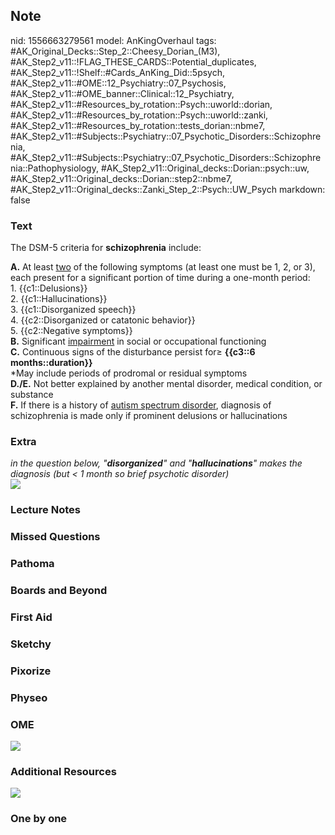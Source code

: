 ## Note
nid: 1556663279561
model: AnKingOverhaul
tags: #AK_Original_Decks::Step_2::Cheesy_Dorian_(M3), #AK_Step2_v11::!FLAG_THESE_CARDS::Potential_duplicates, #AK_Step2_v11::!Shelf::#Cards_AnKing_Did::5psych, #AK_Step2_v11::#OME::12_Psychiatry::07_Psychosis, #AK_Step2_v11::#OME_banner::Clinical::12_Psychiatry, #AK_Step2_v11::#Resources_by_rotation::Psych::uworld::dorian, #AK_Step2_v11::#Resources_by_rotation::Psych::uworld::zanki, #AK_Step2_v11::#Resources_by_rotation::tests_dorian::nbme7, #AK_Step2_v11::#Subjects::Psychiatry::07_Psychotic_Disorders::Schizophrenia, #AK_Step2_v11::#Subjects::Psychiatry::07_Psychotic_Disorders::Schizophrenia::Pathophysiology, #AK_Step2_v11::Original_decks::Dorian::psych::uw, #AK_Step2_v11::Original_decks::Dorian::step2::nbme7, #AK_Step2_v11::Original_decks::Zanki_Step_2::Psych::UW_Psych
markdown: false

### Text
The DSM-5 criteria for <b>schizophrenia</b> include:
<div>
  <div>
    <div>
      <b>A.</b> At least <u>two</u> of the following symptoms (at
      least one must be 1, 2, or 3), each present for a significant
      portion of time during a one-month period:
    </div>
    <div>
      1. {{c1::Delusions}}
    </div>
    <div>
      2. {{c1::Hallucinations}}
    </div>
    <div>
      3. {{c1::Disorganized speech}}
    </div>
    <div>
      4. {{c2::Disorganized or catatonic behavior}}
    </div>
    <div>
      5. {{c2::Negative symptoms}}
    </div>
    <div>
      <b>B.</b> Significant <u>impairment</u> in social or
      occupational functioning
    </div>
    <div>
      <b>C.</b> Continuous signs of the disturbance persist for≥
      <b>{{c3::6 months::duration}}</b>
    </div>
    <div>
      *May include periods of prodromal or residual symptoms
    </div>
    <div>
      <b>D./E.</b> Not better explained by another mental disorder,
      medical condition, or substance
    </div>
    <div>
      <b>F.</b> If there is a history of <u>autism spectrum
      disorder</u>, diagnosis of schizophrenia is made only if
      prominent delusions or hallucinations
    </div>
  </div>
</div>

### Extra
<div>
  <i>in the question below, "<b>disorganized</b>" and
  "<b>hallucinations</b>" makes the diagnosis (but < 1 month so
  brief psychotic disorder)</i>
</div>
<div>
  <b><i><img src="dsm%205.png"></i></b>
</div>

### Lecture Notes


### Missed Questions


### Pathoma


### Boards and Beyond


### First Aid


### Sketchy


### Pixorize


### Physeo


### OME
<div class="ome-widget">
  <a href=
  "https://onlinemeded.org/spa/psychiatry?ref=anki"><img src=
  "_OME_AnkiFlashcards_Topic_1.png"></a>
</div>

### Additional Resources
<b><i><img src="paste-687516889907201.jpg"></i></b>

### One by one

